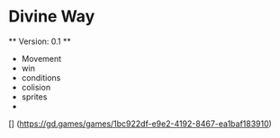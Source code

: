 # Divine Way
** Version: 0.1 **
* Movement
* win 
* conditions
* colision
* sprites
* 
[] (https://gd.games/games/1bc922df-e9e2-4192-8467-ea1baf183910)
